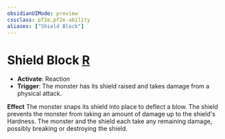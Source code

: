 ```yaml
---
obsidianUIMode: preview
cssclass: pf2e,pf2e-ability
aliases: ["Shield Block"]
---
```

# Shield Block [R](chapter-9-playing-the-game.md#Actions "Reaction")

- **Activate**: Reaction
- **Trigger**: The monster has its shield raised and takes damage from a physical attack.

**Effect** The monster snaps its shield into place to deflect a blow. The shield prevents the monster from taking an amount of damage up to the shield's Hardness. The monster and the shield each take any remaining damage, possibly breaking or destroying the shield.